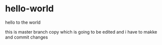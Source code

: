 # hello-world
hello to the world

this is master branch copy which is going to be edited and i have to makke and commit changes
